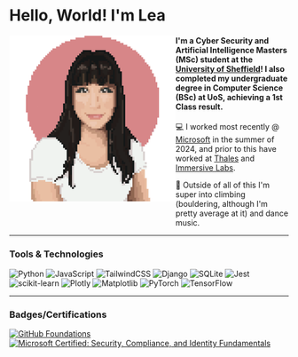 <div>
  <h1>Hello, World! I'm Lea</h1>
</div>

<!-- .·:*¨༺✧ *:･ﾟ✧* :･ﾟ✧&#9; 
&#9; ✧･ﾟ: *✧･ﾟ:* ✧༻¨*:·. -->

<img align="left" src="unnamed.png" width="300" style="margin-bottom: 50px;">
<h4>I'm a Cyber Security and Artificial Intelligence Masters (MSc) student at the <a href="https://www.sheffield.ac.uk">University of Sheffield</a>! I also completed my undergraduate degree in Computer Science (BSc) at UoS, achieving a 1st Class result.</h4>

:computer: I worked most recently @ <a href="https://www.microsoft.com/">Microsoft</a> in the summer of 2024, and prior to this have worked at <a href="https://www.thalesgroup.com/">Thales</a> and <a href="https://www.immersivelabs.com/">Immersive Labs</a>.

:high_brightness: Outside of all of this I'm super into climbing (bouldering, although I'm pretty average at it) and dance music.

<hr>

### Tools & Technologies

![Python](https://img.shields.io/badge/python-3670A0?style=for-the-badge&logo=python&logoColor=ffdd54)
![JavaScript](https://img.shields.io/badge/javascript-%23323330.svg?style=for-the-badge&logo=javascript&logoColor=%23F7DF1E)
![TailwindCSS](https://img.shields.io/badge/tailwindcss-%2338B2AC.svg?style=for-the-badge&logo=tailwind-css&logoColor=white)
![Django](https://img.shields.io/badge/django-%23092E20.svg?style=for-the-badge&logo=django&logoColor=white)
![SQLite](https://img.shields.io/badge/sqlite-%2307405e.svg?style=for-the-badge&logo=sqlite&logoColor=white)
![Jest](https://img.shields.io/badge/-jest-%23C21325?style=for-the-badge&logo=jest&logoColor=white)
![scikit-learn](https://img.shields.io/badge/scikit--learn-%23F7931E.svg?style=for-the-badge&logo=scikit-learn&logoColor=white)
![Plotly](https://img.shields.io/badge/Plotly-%233F4F75.svg?style=for-the-badge&logo=plotly&logoColor=white)
![Matplotlib](https://img.shields.io/badge/Matplotlib-%23ffffff.svg?style=for-the-badge&logo=Matplotlib&logoColor=black)
![PyTorch](https://img.shields.io/badge/PyTorch-%23EE4C2C.svg?style=for-the-badge&logo=PyTorch&logoColor=white)
![TensorFlow](https://img.shields.io/badge/TensorFlow-%23FF6F00.svg?style=for-the-badge&logo=TensorFlow&logoColor=white)

<hr>

### Badges/Certifications

<!--START_SECTION:badges-->
[![GitHub Foundations](https://images.credly.com/size/110x110/images/024d0122-724d-4c5a-bd83-cfe3c4b7a073/image.png)](http://www.credly.com/badges/04e7536c-5f90-4941-86ed-52532788f4c2 "GitHub Foundations")
<a href="https://learn.microsoft.com/api/credentials/share/en-gb/LeaButton-8035/80EFCCF4B6CBC23B?sharingId=646B28E6E55320E5"><img src="https://learn.microsoft.com/media/learn/certification/badges/microsoft-certified-fundamentals-badge.svg?branch=main" width="110" alt="Microsoft Certified: Security, Compliance, and Identity Fundamentals"></a>

<!--END_SECTION:badges-->


<!-- <img src="https://learn.microsoft.com/media/learn/certification/badges/microsoft-certified-fundamentals-badge.svg?branch=main" width="110" alt="Microsoft Certified: Security, Compliance, and Identity Fundamentals"> -->


<!--
<hr>

### A Bit More About Me
<img align="right" src="octocat-1723540643465.png" width="150" style="margin-bottom: 50px; transform: scaleY(-1);">
-->
